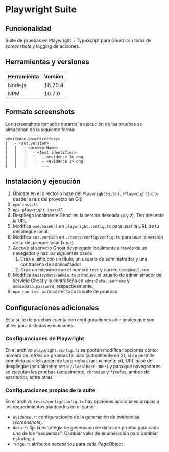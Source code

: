 # Playwright Suite

## Funcionalidad
Suite de pruebas en Playwright + TypeScript para Ghost con toma de _screenshots_ y logging de acciones.

## Herramientas y versiones
| Herramienta | Versión |
|-------------|---------|
| Node.js     | 18.20.4 |
| NPM         | 10.7.0  |

## Formato screenshots
Los screenshots tomados durante la ejecución de las pruebas se almacenan de la siguiente forma:

```
<evidence.baseDirectory>
|   - <sut.version>
|   |   - <browserName>
|   |   |   - <test identifier>
|   |   |   |   - <evidence 1>.png
|   |   |   |   - <evidence 2>.png
|   |   |   |   ...
```

## Instalación y ejecución
1. Úbicate en el directorio base del `PlaywrightSuite` (`./PlaywrightSuite` desde la raíz del proyecto en Git)
2. ``npm install``
3. ``npx playwright install``
4. Despliega localmente Ghost en la versión deseada (x.y.z). Ten presente la URL
5. Modifica `use.baseUrl` en `playwright.config.ts` para usar la URL de tu despliegue local.
6. Modifica `sut.version` en `./tests/config/config.ts` para usar la versión de tu despliegue local (x.y.z)
7. Accede al servicio Ghost desplegado localmente a través de un navegador y haz los siguientes pasos
   1. Crea el sitio con un título, un usuario de administrador y una contraseña de administrador
   2. Crea un miembro con el nombre `test` y correo `test@mail.com`
8. Modifica `tests/data/admin.ts` e incluye el usuario de administrador del servicio Ghost y la contraseña en `adminData.username` y `adminData.password`, respectivamente.
9. ``npm run test`` para correr toda la suite de pruebas

## Configuraciones adicionales
Esta suite de pruebas cuenta con configuraciones adicionales que son útiles para distintas ejecuciones.

### Configuraciones de Playwright 
En el archivo ``playwright.config.ts`` se podrán modificar opciones como: número de _retries_ de pruebas fallidas
(actualmente en 2), si se permite completa paralelización de las pruebas (actualmente _sí_), URL base del despliegue
(actualmente ``http://localhost:3005``) y para qué navegadores se ejecutan las pruebas (actualmente, `chromium` y 
`firefox`, ambos de escritorio), entre otras.

### Configuraciones propias de la suite
En el archivo ``tests/config/config.ts`` hay opciones adicionales propias a los requerimientos planteados en el curso:
- ``evidence.*``: configuraciones de la generación de evidencias (_screenshots_).
- ``data.*``: fija la estrategia de generación de datos de prueba para cada uno de los "esquemas". Cambiar valor de enumeración para cambiar estrategia.
- ``*Page.*``: atributos necesarios para cada PageObject .